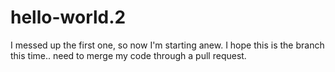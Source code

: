 # hello-world.2
I messed up the first one, so now I'm starting anew. 
I hope this is the branch this time.. need to merge my code through a pull request.
